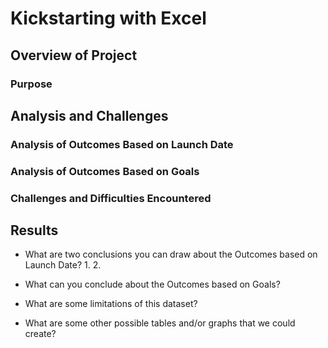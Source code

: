 # Kickstarting with Excel

## Overview of Project

### Purpose

## Analysis and Challenges

### Analysis of Outcomes Based on Launch Date

### Analysis of Outcomes Based on Goals

### Challenges and Difficulties Encountered

## Results

- What are two conclusions you can draw about the Outcomes based on Launch Date?
  1. 
  2. 

- What can you conclude about the Outcomes based on Goals?

- What are some limitations of this dataset?

- What are some other possible tables and/or graphs that we could create?
